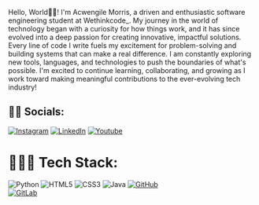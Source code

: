 Hello, World👋🏾! I'm Acwengile Morris, a driven and enthusiastic software engineering student at Wethinkcode_. My journey in the world of technology began with a curiosity for how things work, and it has since evolved into a deep passion for creating innovative, impactful solutions. Every line of code I write fuels my excitement for problem-solving and building systems that can make a real difference. I am constantly exploring new tools, languages, and technologies to push the boundaries of what's possible. I'm excited to continue learning, collaborating, and growing as I work toward making meaningful contributions to the ever-evolving tech industry!

## 🤳🏾 Socials:
[![Instagram](https://img.shields.io/badge/Instagram-%23E4405F.svg?logo=Instagram&logoColor=white)](https://www.instagram.com/cweng.z/?locale=en_US%2Cen_GB%2Cen_US%2Cen_GB%2Cen_US%2Cen_GB%2Cen_US%2Cen_GB&hl=am-et) 
[![LinkedIn](https://img.shields.io/badge/LinkedIn-%230077B5.svg?logo=linkedin&logoColor=white)](https://www.linkedin.com/in/acwengile-morris-95a3bb317/) 
[![Youtube](https://img.shields.io/badge/YouTube-%230077B5.svg?logo=YouTube&logoColor=red)](https://www.youtube.com/@cwengz) 


# 👩🏾‍💻 Tech Stack:
 ![Python](https://img.shields.io/badge/python-3670A0?style=for-the-badge&logo=python&logoColor=ffdd54)
 ![HTML5](https://img.shields.io/badge/html5-%23E34F26.svg?style=for-the-badge&logo=html5&logoColor=white)
 ![CSS3](https://img.shields.io/badge/css3-%231572B6.svg?style=for-the-badge&logo=css3&logoColor=white)
  ![Java](https://img.shields.io/badge/java-%23ED8B00.svg?style=for-the-badge&logo=openjdk&logoColor=white)
 [![GitHub](https://img.shields.io/badge/-GitHub-181717?logo=github&logoColor=white)](https://github.com/)  
 [![GitLab](https://img.shields.io/badge/-GitLab-FCA121?logo=gitlab&logoColor=white)](https://gitlab.com/)
